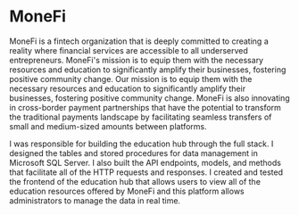 # MoneFi

MoneFi is a fintech organization that is deeply committed to creating a reality where financial services are accessible to all underserved entrepreneurs. MoneFi's mission is to equip them with the necessary resources and education to significantly amplify their businesses, fostering positive community change. Our mission is to equip them with the necessary resources and education to significantly amplify their businesses, fostering positive community change. MoneFi is also innovating in cross-border payment partnerships that have the potential to transform the traditional payments landscape by facilitating seamless transfers of small and medium-sized amounts between platforms.

I was responsible for building the education hub through the full stack. I designed the tables and stored procedures for data management in Microsoft SQL Server. I also built the API endpoints, models, and methods that facilitate all of the HTTP requests and responses. I created and tested the frontend of the education hub that allows users to view all of the education resources offered by MoneFi and this platform allows administrators to manage the data in real time.
